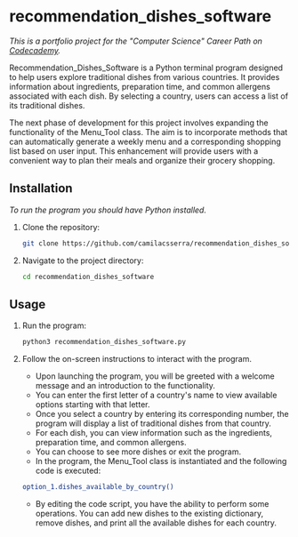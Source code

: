 # recommendation_dishes_software
*This is a portfolio project for the "Computer Science" Career Path on [Codecademy](https://www.codecademy.com/).*

Recommendation_Dishes_Software is a Python terminal program designed to help users explore traditional dishes from various countries. It provides information about ingredients, preparation time, and common allergens associated with each dish. By selecting a country, users can access a list of its traditional dishes.

The next phase of development for this project involves expanding the functionality of the Menu_Tool class. The aim is to incorporate methods that can automatically generate a weekly menu and a corresponding shopping list based on user input. This enhancement will provide users with a convenient way to plan their meals and organize their grocery shopping.
 

## Installation
*To run the program you should have Python installed.*

1. Clone the repository:

   ```bash
   git clone https://github.com/camilacsserra/recommendation_dishes_software.git
   ```

2. Navigate to the project directory:

   ```bash
   cd recommendation_dishes_software
   ```



## Usage

1. Run the program:

   ```bash
   python3 recommendation_dishes_software.py
   ```

2. Follow the on-screen instructions to interact with the program.

   - Upon launching the program, you will be greeted with a welcome message and an introduction to the functionality.
   - You can enter the first letter of a country's name to view available options starting with that letter.
   - Once you select a country by entering its corresponding number, the program will display a list of traditional dishes from that country.
   - For each dish, you can view information such as the ingredients, preparation time, and common allergens.
   - You can choose to see more dishes or exit the program.
   - In the program, the Menu_Tool class is instantiated and the following code is executed:

   ```bash
   option_1.dishes_available_by_country()
   ```

   - By editing the code script, you have the ability to perform some operations. You can add new dishes to the existing dictionary, remove dishes, and print all the available dishes for each country. 


